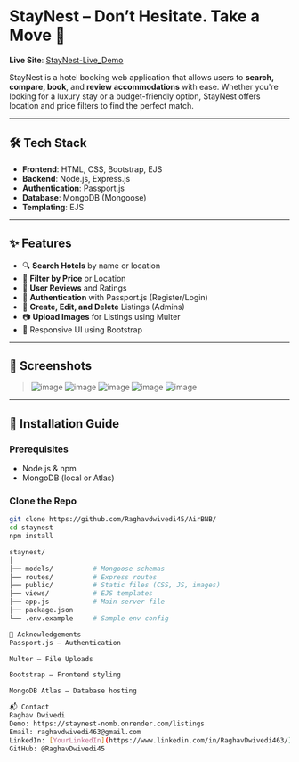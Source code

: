 # StayNest – Don’t Hesitate. Take a Move 🏨
**Live Site**: [StayNest-Live_Demo](https://staynest-nomb.onrender.com/listings)

StayNest is a hotel booking web application that allows users to **search, compare, book**, and **review accommodations** with ease. Whether you're looking for a luxury stay or a budget-friendly option, StayNest offers location and price filters to find the perfect match.

---

## 🛠️ Tech Stack

- **Frontend**: HTML, CSS, Bootstrap, EJS
- **Backend**: Node.js, Express.js
- **Authentication**: Passport.js
- **Database**: MongoDB (Mongoose)
- **Templating**: EJS

---

## ✨ Features

- 🔍 **Search Hotels** by name or location  
- 📍 **Filter by Price** or Location  
- 📝 **User Reviews** and Ratings  
- 🔐 **Authentication** with Passport.js (Register/Login)  
- 🏨 **Create, Edit, and Delete** Listings (Admins)  
- 📷 **Upload Images** for Listings using Multer  
- 🎨 Responsive UI using Bootstrap

---

## 📸 Screenshots

> ![image](https://github.com/user-attachments/assets/f82cb8a6-4ae5-4458-8636-5e810d5d5c62)
> ![image](https://github.com/user-attachments/assets/e8f0fbcf-bcd0-4156-a614-dd32a6727ea4)
> ![image](https://github.com/user-attachments/assets/eca9a4c1-d894-46f5-8cc8-d4c0bf767830)
> ![image](https://github.com/user-attachments/assets/9b0eb59b-4634-42e3-8111-5e2482a7d982)
> ![image](https://github.com/user-attachments/assets/7a0c2ae6-ed1c-48b3-9aba-7396b8bb4bb0)






---

## 🚀 Installation Guide

### Prerequisites

- Node.js & npm
- MongoDB (local or Atlas)

### Clone the Repo

```bash
git clone https://github.com/Raghavdwivedi45/AirBNB/
cd staynest
npm install

staynest/
│
├── models/          # Mongoose schemas
├── routes/          # Express routes
├── public/          # Static files (CSS, JS, images)
├── views/           # EJS templates
├── app.js           # Main server file
├── package.json     
└── .env.example     # Sample env config

🙌 Acknowledgements
Passport.js – Authentication

Multer – File Uploads

Bootstrap – Frontend styling

MongoDB Atlas – Database hosting

📬 Contact
Raghav Dwivedi
Demo: https://staynest-nomb.onrender.com/listings
Email: raghavdwivedi463@gmail.com
LinkedIn: [YourLinkedIn](https://www.linkedin.com/in/RaghavDwivedi463/)
GitHub: @RaghavDwivedi45

